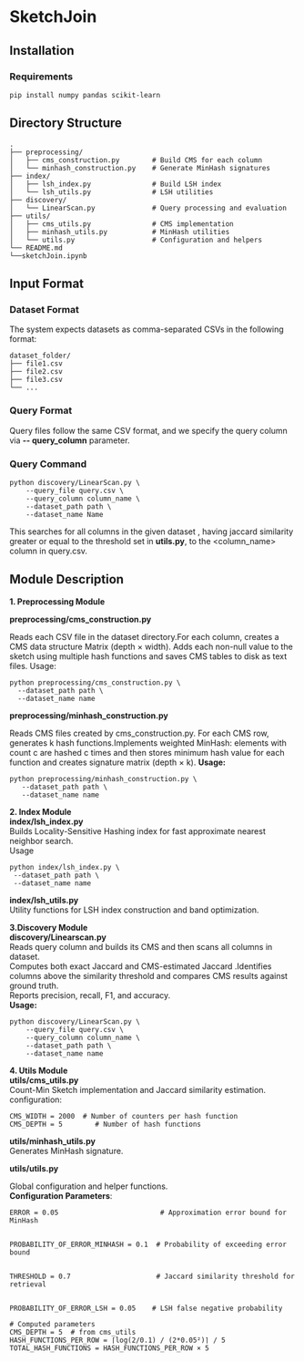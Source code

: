 # SketchJoin
## Installation
### Requirements

```pip install numpy pandas scikit-learn```
## Directory Structure 
```
. 
├── preprocessing/ 
│   ├── cms_construction.py        # Build CMS for each column 
│   └── minhash_construction.py    # Generate MinHash signatures 
├── index/
│   ├── lsh_index.py               # Build LSH index 
│   └── lsh_utils.py               # LSH utilities 
├── discovery/
│   └── LinearScan.py              # Query processing and evaluation 
├── utils/
│   ├── cms_utils.py               # CMS implementation 
│   ├── minhash_utils.py           # MinHash utilities 
│   └── utils.py                   # Configuration and helpers 
└── README.md
└──sketchJoin.ipynb

```
## Input Format 
### Dataset Format 
The system expects datasets as  comma-separated CSVs  in the following format:
 ```
dataset_folder/
├── file1.csv
├── file2.csv
├── file3.csv
└── ...
``` 
### Query Format
Query files follow the same CSV format, and we specify the query column via   **-- query_column** parameter.
### Query Command 
```
python discovery/LinearScan.py \
    --query_file query.csv \
    --query_column column_name \
    --dataset_path path \
    --dataset_name Name
```
This searches for all columns in the given dataset , having jaccard similarity greater or equal to the threshold set in **utils.py**, to the <column_name> column in query.csv.
## Module Description
**1. Preprocessing Module** <br>

   **preprocessing/cms_construction.py** <br>
  
   Reads each CSV file in the dataset directory.For each column, creates a CMS data structure Matrix (depth × width).
   Adds each non-null value to the sketch using multiple hash functions and saves CMS tables to disk as text files.
   Usage:
   ```
   python preprocessing/cms_construction.py \
     --dataset_path path \
     --dataset_name name
   ```

  **preprocessing/minhash_construction.py** <br>
  
  Reads CMS files created by cms_construction.py. For each CMS row, generates k hash functions.Implements weighted MinHash: elements with count c are hashed c times and then stores minimum hash value for each function and creates signature matrix (depth × k).
  **Usage:**
  ```
  python preprocessing/minhash_construction.py \
     --dataset_path path \
     --dataset_name name
 ```
**2. Index Module** <br>
   **index/lsh_index.py** <br>
    Builds Locality-Sensitive Hashing index for fast approximate nearest neighbor search. <br>
   Usage
   ```
   python index/lsh_index.py \
    --dataset_path path \
    --dataset_name name
   ```
   **index/lsh_utils.py** <br>
    Utility functions for LSH index construction and band optimization.
   
   
**3.Discovery Module** <br>
 **discovery/Linearscan.py** <br>
 Reads query column and builds its CMS and then scans all columns in dataset.<br>
 Computes both exact Jaccard and CMS-estimated Jaccard .Identifies columns above the similarity threshold and compares CMS results against ground truth.<br>
 Reports precision, recall, F1, and accuracy.<br>
 **Usage:**
 ```
 python discovery/LinearScan.py \
     --query_file query.csv \
     --query_column column_name \
     --dataset_path path \
     --dataset_name name
 ```
**4. Utils Module** <br>
   **utils/cms_utils.py** <br>
   Count-Min Sketch implementation and Jaccard similarity estimation.
   configuration:
   ```
   CMS_WIDTH = 2000  # Number of counters per hash function
   CMS_DEPTH = 5        # Number of hash functions
   ```
   **utils/minhash_utils.py** <br>
   Generates MinHash signature.<br>
   
   **utils/utils.py** <br>

   Global configuration and helper functions. <br>
   **Configuration Parameters**:<br>
  ```
ERROR = 0.05                         # Approximation error bound for MinHash


PROBABILITY_OF_ERROR_MINHASH = 0.1  # Probability of exceeding error bound


THRESHOLD = 0.7                     # Jaccard similarity threshold for retrieval


PROBABILITY_OF_ERROR_LSH = 0.05    # LSH false negative probability

# Computed parameters
CMS_DEPTH = 5  # from cms_utils
HASH_FUNCTIONS_PER_ROW = ⌈log(2/0.1) / (2*0.05²)⌉ / 5
TOTAL_HASH_FUNCTIONS = HASH_FUNCTIONS_PER_ROW × 5
  ```


